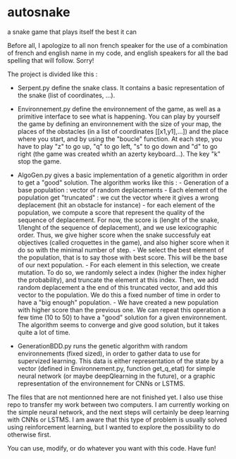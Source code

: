 # autosnake
a snake game that plays itself the best it can

Before all, I apologize to all non french speaker for the use of a combination of french and english name in my code, and english speakers for all the bad spelling that will follow. Sorry!

The project is divided like this :

  - Serpent.py define the snake class. It contains a basic representation of the snake (list of coordinates, ...). 
  
  - Environnement.py define the environnement of the game, as well as a primitive interface to see what is happening. You can play by yourself the game by 
    defining an environnement with the size of your map, the places of the obstacles (in a list of coordinates [[x1,y1],...]) and the place where you start, 
    and by using the "boucle" function. At each step, you have to play "z" to go up, "q" to go left, "s" to go down and "d" to go right (the game was created 
    whith an azerty keyboard...). The key "k" stop the game.
  
  - AlgoGen.py gives a basic implementation of a genetic algorithm in order to get a "good" solution. The algorithm works like this :
          - Generation of a base population : vector of random deplacements
          - Each element of the population get "truncated" : we cut the vector where it gives a wrong deplacement (hit an obstacle for instance)
          - for each element of the population, we compute a score that represent the quality of the sequence of deplacement. For now, the score is 
            (lenght of the snake, 1/lenght of the sequence of deplacement), and we use lexicographic order. Thus, we give higher score when the snake successfuly
            eat objectives (called croquettes in the game), and also higher score when it do so with the minimal number of step.
          - We select the best element of the population, that is to say those with best score. This will be the base of our next population.
          - For each element in this selection, we create mutation. To do so, we randomly select a index (higher the index higher the probability), and truncate 
            the element at this index. Then, we add random deplacement a the end of this truncated vector, and add this vector to the population. We do this a fixed number of time in order to have a "big enough" population.
           - We have created a new population with higher score than the previous one. We can repeat this operation a few time (10 to 50) to have a "good" solution
            for a given environnement. The algorithm seems to converge and give good solution, but it takes quite a lot of time.
            
   - GenerationBDD.py runs the genetic algorithm with random environnements (fixed sized), in order to gather data to use for supervized learning. This data 
     is either representation of the state by a vector (defined in Environnement.py, function get_q_etat) for simple neural network (or maybe deepQlearning in the future), or a graphic representation of the environnement for CNNs or LSTMS. 
 
The files that are not mentionned here are not finished yet. I also use thise repo to transfer my work between two computers.
I am currently working on the simple neural network, and the next steps will certainly be deep learning with CNNs or LSTMS. I am aware that this type of problem
is usually solved using reinforcement learning, but I wanted to explore the possibility to do otherwise first.

You can use, modify, or do whatever you want with this code.
Have fun!
